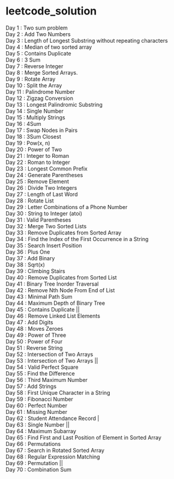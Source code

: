 # leetcode_solution

Day 1 : Two sum problem<br/>
Day 2 : Add Two Numbers<br/>
Day 3 : Length of Longest Substring without repeating characters<br/>
Day 4 : Median of two sorted array<br/>
Day 5 : Contains Duplicate<br/>
Day 6 : 3 Sum<br/>
Day 7 : Reverse Integer<br/>
Day 8 : Merge Sorted Arrays.<br/>
Day 9 : Rotate Array<br/>
Day 10 : Split the Array<br/>
Day 11 : Palindrome Number<br/>
Day 12 : Zigzag Conversion<br/>
Day 13 : Longest Palindromic Substring<br/>
Day 14 : Single Number<br/>
Day 15 : Multiply Strings<br/>
Day 16 : 4Sum<br/>
Day 17 : Swap Nodes in Pairs<br/>
Day 18 : 3Sum Closest<br/>
Day 19 : Pow(x, n)<br/>
Day 20 : Power of Two<br/>
Day 21 : Integer to Roman<br/>
Day 22 : Roman to Integer<br/>
Day 23 : Longest Common Prefix<br/>
Day 24 : Generate Parentheses<br/>
Day 25 : Remove Element<br/>
Day 26 : Divide Two Integers<br/>
Day 27 : Length of Last Word<br/>
Day 28 : Rotate List<br/>
Day 29 : Letter Combinations of a Phone Number<br/>
Day 30 : String to Integer (atoi)<br/>
Day 31 : Valid Parentheses<br/>
Day 32 : Merge Two Sorted Lists<br/>
Day 33 : Remove Duplicates from Sorted Array<br/>
Day 34 : Find the Index of the First Occurrence in a String<br/>
Day 35 : Search Insert Position<br/>
Day 36 : Plus One<br/>
Day 37 : Add Binary<br/>
Day 38 : Sqrt(x)<br/>
Day 39 : Climbing Stairs<br/>
Day 40 : Remove Duplicates from Sorted List<br/>
Day 41 : Binary Tree Inorder Traversal<br/>
Day 42 : Remove Nth Node From End of List<br/>
Day 43 : Minimal Path Sum<br/>
Day 44 : Maximum Depth of Binary Tree<br/>
Day 45 : Contains Duplicate ||<br/>
Day 46 : Remove Linked List Elements<br/>
Day 47 : Add Digits<br/>
Day 48 : Moves Zeroes<br/>
Day 49 : Power of Three<br/>
Day 50 : Power of Four<br/>
Day 51 : Reverse String<br/>
Day 52 : Intersection of Two Arrays<br/>
Day 53 : Intersection of Two Arrays ||<br/>
Day 54 : Valid Perfect Square<br/>
Day 55 : Find the Difference<br/>
Day 56 : Third Maximum Number<br/>
Day 57 : Add Strings<br/>
Day 58 : First Unique Character in a String<br/>
Day 59 : Fibonacci Number<br/>
Day 60 : Perfect Number<br/>
Day 61 : Missing Number<br/>
Day 62 : Student Attendance Record |<br/>
Day 63 : Single Number ||<br/>
Day 64 : Maximum Subarray<br/>
Day 65 : Find First and Last Position of Element in Sorted Array<br/>
Day 66 : Permutations<br/>
Day 67 : Search in Rotated Sorted Array<br/>
Day 68 : Regular Expression Matching<br/>
Day 69 : Permutation ||<br/>
Day 70 : Combination Sum<br/>